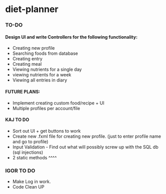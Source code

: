 # diet-planner
### TO-DO
#### Design UI and write Controllers for the following functionality:
- Creating new profile
- Searching foods from database
- Creating entry
- Creating meal
- Viewing nutrients for a single day
- viewing nutrients for a week
- Viewing all entries in diary

#### FUTURE PLANS:
- Implement creating custom food/recipe + UI
- Multiple profiles per account/file

#### KAJ TO DO
- Sort out UI + get buttons to work
- Create new .fxml file for creating new profile. (just to enter profile name and go to profile)
- Input Validation - Find out what will possibly screw up with the SQL db (sql injections)
- 2 static methods ^^^^

### IGOR TO DO
- Make Log in work.
- Code Clean UP
